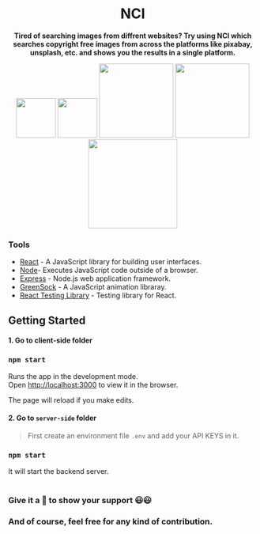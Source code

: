 <div align="center">
    <h1>NCI</h1>
    <p>
         <b>Tired of searching images from diffrent websites? Try using NCI which searches copyright free images from across the platforms like pixabay, unsplash, etc. and shows you the results in a single platform.</b>
    </p>
      <img src="https://img.shields.io/github/license/msk4862/Copyright-free-image-search?style=flat-square" width="80">
      <img src="https://img.shields.io/github/v/release/msk4862/Copyright-free-image-search?style=flat-square" width="80">
      <img src="https://forthebadge.com/images/badges/made-with-javascript.svg" width="150">
      <img src="https://forthebadge.com/images/badges/powered-by-responsibility.svg" width="150">
      </br>
      <img src="https://forthebadge.com/images/badges/built-with-love.svg" width="180">
</div>

### Tools

- [React](https://reactjs.org/) - A JavaScript library for building user interfaces. 
- [Node](https://nodejs.org/en/)- Executes JavaScript code outside of a browser.
- [Express](https://expressjs.com/) - Node.js web application framework.
- [GreenSock](https://greensock.com/) - A JavaScript animation libraray.
- [React Testing Library](https://github.com/testing-library/react-testing-library) - Testing library for React.

## Getting Started
#### 1. Go to client-side folder
### `npm start`

Runs the app in the development mode.<br />
Open [http://localhost:3000](http://localhost:3000) to view it in the browser.

The page will reload if you make edits.<br />


#### 2. Go to `server-side` folder
> First create an environment file `.env` and add your API KEYS in it.
### `npm start`

It will start the backend server.
<br />
<br />
### Give it a 🌟 to show your support 😃😃 
### And of course, feel free for any kind of contribution.
